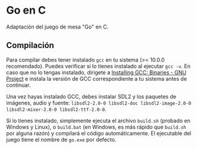 # Go en C

Adaptación del juego de mesa "Go" en C.

## Compilación

Para compilar debes tener instalado `gcc` en tu sistema (>= 10.0.0 recomendado). Puedes verificar si lo tienes instalado al ejecutar `gcc -v`. En caso que no lo tengas instalado, dirígete a [Installing GCC: Binaries - GNU Project](https://gcc.gnu.org/install/binaries.html) e instala la versión de GCC correspondiente a tu sistema antes de continuar.

Una vez hayas instalado GCC, debes instalar SDL2 y los paquetes de imágenes, audio y fuente: `libsdl2-2.0-0 libsdl2-doc libsdl2-image-2.0-0 libsdl2-mixer-2.0-0 libsdl2-ttf-2.0-0`.

Si lo tienes instalado, simplemente ejecuta el archivo `build.sh` (probado en Windows y Linux), o `build.bat` (en Windows, es más rápido que `build.sh` por alguna razón) y compilará el código automáticamente. El ejecutable del juego tiene el nombre de `go.exe` por defecto.
